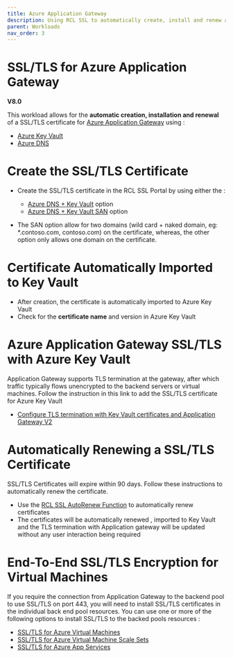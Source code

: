 ```yaml
---
title: Azure Application Gateway
description: Using RCL SSL to automatically create, install and renew a SSL/TLS certificates in an Azure Application Gateway
parent: Workloads
nav_order: 3
---
```


# SSL/TLS for Azure Application Gateway

**V8.0**

This workload allows for the **automatic creation, installation and renewal** of a SSL/TLS certificate for [Azure Application Gateway](https://learn.microsoft.com/en-us/azure/application-gateway/overview) using :

- [Azure Key Vault](https://docs.microsoft.com/en-us/azure/key-vault/certificates/about-certificates) 
- [Azure DNS](https://docs.microsoft.com/en-us/azure/dns/) 

# Create the SSL/TLS Certificate

- Create the SSL/TLS certificate in the RCL SSL Portal by using either the :
    - [Azure DNS + Key Vault](../portal/azure-keyvault.md) option
    - [Azure DNS + Key Vault SAN](../portal/azure-keyvault-san.md) option

- The SAN option allow for two domains (wild card + naked domain, eg: *.contoso.com, contoso.com) on the certificate, whereas, the other option only allows one domain on the certificate.

# Certificate Automatically Imported to Key Vault

- After creation, the certificate is automatically imported to Azure Key Vault
- Check for the **certificate name** and version in Azure Key Vault



# Azure Application Gateway SSL/TLS with Azure Key Vault

Application Gateway supports TLS termination at the gateway, after which traffic typically flows unencrypted to the backend servers or virtual machines. Follow the instruction in this link to add the SSL/TLS certificate for Azure Key Vault

- [Configure TLS termination with Key Vault certificates and Application Gateway V2](https://docs.microsoft.com/en-us/azure/application-gateway/configure-key-vault-portal)

# Automatically Renewing a SSL/TLS Certificate

SSL/TLS Certificates will expire within 90 days. Follow these instructions to automatically renew the certificate.

- Use the [RCL SSL AutoRenew Function](../autorenew/introduction.md) to automatically renew certificates
- The certificates will be automatically renewed , imported to Key Vault and the TLS termination with Application gateway will be updated without any user interaction being required

# End-To-End SSL/TLS Encryption for Virtual Machines

If you require the connection from Application Gateway to the backend pool to use SSL/TLS on port 443, you will need to install SSL/TLS certificates in the individual back end pool resources. You can use one or more of the following options to install SSL/TLS to the backed pools resources :  

- [SSL/TLS for Azure Virtual Machines](./vm.md)
- [SSL/TLS for Azure Virtual Machine Scale Sets](./vmss.md#end-to-end-ssltls-encryption)
- [SSL/TLS for Azure App Services](./app-service.md)

